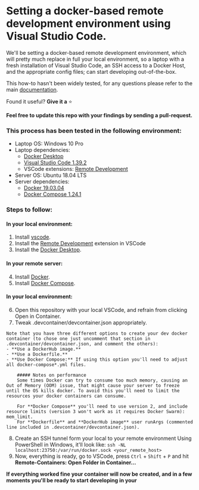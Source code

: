 # Setting a docker-based remote development environment using Visual Studio Code.

We'll be setting a docker-based remote development environment, which will pretty much replace in full your local environment, so a laptop with a fresh installation of Visual Studio Code, an SSH access to a Docker Host, and the appropriate config files; can start developing out-of-the-box.

This how-to hasn't been widely tested, for any questions please refer to the main [documentation](https://code.visualstudio.com/docs/remote/containers).

Found it useful? **Give it a** :star:

**Feel free to update this repo with your findings by sending a pull-request.**

### This process has been tested in the following environment:
- Laptop OS: Windows 10 Pro
- Laptop dependencies:
    - [Docker Desktop](https://www.docker.com/products/docker-desktop)
    - [Visual Studio Code 1.39.2](https://code.visualstudio.com)
    - VSCode extensions: [Remote Development](https://marketplace.visualstudio.com/items?itemName=ms-vscode-remote.vscode-remote-extensionpack)
- Server OS: Ubuntu 18.04 LTS
- Server dependencies:
    - [Docker 19.03.04](https://docs.docker.com/install/linux/docker-ce/ubuntu/)
    - [Docker Compose 1.24.1](https://docs.docker.com/compose/install/)




### **Steps to follow:**
#### In your local environment:

1. Install [vscode](https://code.visualstudio.com).
2. Install the [Remote Development](https://marketplace.visualstudio.com/items?itemName=ms-vscode-remote.vscode-remote-extensionpack) extension in VSCode
3. Install the [Docker Desktop](https://www.docker.com/products/docker-desktop).

#### In your remote server:

4. Install [Docker](https://docs.docker.com/install/linux/docker-ce/ubuntu/).
5. Install [Docker Compose](https://docs.docker.com/compose/install/).

#### In your local environment:

6. Open this repository with your local VSCode, and refrain from clicking Open in Container.
7. Tweak .devcontainer/devcontainer.json appropriately.

```
Note that you have three different options to create your dev docker container (to chose one just uncomment that section in .devcontainer/devcontainer.json, and comment the others):
- **Use a DockerHub image.**
- **Use a Dockerfile.**
- **Use Docker Compose:** If using this option you'll need to adjust all docker-compose*.yml files.

    ##### Notes on performance
    Some times Docker can try to consume too much memory, causing an Out of Memory (OOM) issue, that might cause your server to freeze until the OS kills docker. To avoid this you'll need to limit the resources your docker containers can consume.

    For **Docker Compose** you'll need to use version 2, and include resource limits (version 3 won't work as it requires Docker Swarm): mem_limit.
    For **Dockerfile** and **DockerHub image** user runArgs (commented line included in .devcontainer/devcontainer.json).
```

8. Create an SSH tunnel form your local to your remote environment
Using PowerShell in Windows, it'll look like: ```ssh -NL localhost:23750:/var/run/docker.sock <your_remote_host>```
9. Now, everything is ready, go to VSCode, press ```Ctrl``` + ```Shift``` + ```P``` and hit **Remote-Containers: Open Folder in Container...**


**If everything worked fine your container will now be created, and in a few moments you'll be ready to start developing in your**


